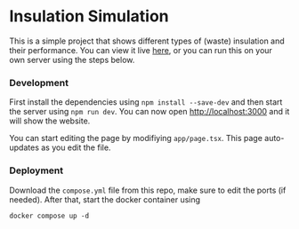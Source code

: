 # Insulation Simulation

This is a simple project that shows different types of (waste) insulation and their performance. You can view it live [here](https://insulation.robinsch.net), or you can run this on your own server using the steps below.


### Development

First install the dependencies using `npm install --save-dev` and then start the server using `npm run dev`. You can now open [http://localhost:3000](http://localhost:3000) and it will show the website.

You can start editing the page by modifiying `app/page.tsx`. This page auto-updates as you edit the file.


### Deployment

Download the `compose.yml` file from this repo, make sure to edit the ports (if needed). After that, start the docker container using

```
docker compose up -d
```
